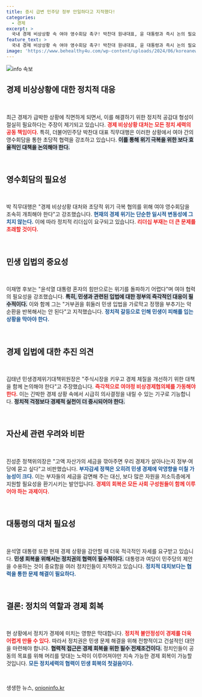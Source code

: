 ```yaml
---
title: 증시 급변 민주당 정부 안일하다고 지적했다!
categories:
  - 경제
excerpt: >
  국내 경제 비상상황 속 여야 영수회담 촉구! 박찬대 원내대표, 윤 대통령과 즉시 논의 필요성 강조. 이재명도 조속한 만남 원해… 민생 회복의 길은 과연 무엇인가?
feature_text: >
  국내 경제 비상상황 속 여야 영수회담 촉구! 박찬대 원내대표, 윤 대통령과 즉시 논의 필요성 강조. 이재명도 조속한 만남 원해… 민생 회복의 길은 과연 무엇인가?
image: 'https://www.behealthy4u.com/wp-content/uploads/2024/06/koreanews.jpg'
---
```


<p><img src="https://www.behealthy4u.com/wp-content/uploads/2024/06/koreanews.jpg" alt="info 속보" /></p>

<h2 data-ke-size="size26">경제 비상상황에 대한 정치적 대응</h2>

<p data-ke-size="size16">&nbsp;</p>

<p>최근 경제가 급박한 상황에 직면하게 되면서, 이를 해결하기 위한 정치적 공감대 형성이 절실히 필요하다는 주장이 제기되고 있습니다. <b><span style="color: #ee2323;">경제 비상상황 대처는 모든 정치 세력의 공동 책임이다.</span></b> 특히, 더불어민주당 박찬대 대표 직무대행은 이러한 상황에서 여야 간의 영수회담을 통한 초당적 협력을 강조하고 있습니다. <b><span style="background-color: #21538527;">이를 통해 위기 극복을 위한 보다 효율적인 대책을 논의해야 한다.</span></b></p>

<p data-ke-size="size16">&nbsp;</p>

<h2 data-ke-size="size26">영수회담의 필요성</h2>

<p data-ke-size="size16">&nbsp;</p>

<p>박 직무대행은 "경제 비상상황 대처와 초당적 위기 극복 협의를 위해 여야 영수회담을 조속히 개최해야 한다"고 강조했습니다. <b><span style="color: #1a5490;">현재의 경제 위기는 단순한 일시적 변동성에 그치지 않는다.</span></b> 이에 따라 정치적 리더십이 요구되고 있습니다. <b><span style="color: #ee2323;">리더십 부재는 더 큰 문제를 초래할 것이다.</span></b></p>

<p data-ke-size="size16">&nbsp;</p>

<h2 data-ke-size="size26">민생 입법의 중요성</h2>

<p data-ke-size="size16">&nbsp;</p>

<p>이재명 후보는 "윤석열 대통령 혼자의 힘만으로는 위기를 돌파하기 어렵다"며 여야 협력의 필요성을 강조했습니다. <b><span style="background-color: #21538527;">특히, 민생과 관련된 입법에 대한 정부의 즉각적인 대응이 필수적이다.</span></b> 이와 함께 그는 "거부권을 휘둘러 민생 입법을 가로막고 정쟁을 부추기는 악순환을 반복해서는 안 된다"고 지적했습니다. <b><span style="color: #1a5490;">정치적 갈등으로 인해 민생이 피해를 입는 상황을 막아야 한다.</span></b></p>

<p data-ke-size="size16">&nbsp;</p>

<h2 data-ke-size="size26">경제 입법에 대한 추진 의견</h2>

<p data-ke-size="size16">&nbsp;</p>

<p>김태년 민생경제위기대책위원장은 "주식시장을 키우고 경제 체질을 개선하기 위한 대책을 함께 논의해야 한다"고 주장했습니다. <b><span style="color: #ee2323;">즉각적으로 여야정 비상경제협의체를 가동해야 한다.</span></b> 이는 긴박한 경제 상황 속에서 시급히 의사결정을 내릴 수 있는 기구로 기능합니다. <b><span style="background-color: #21538527;">정치적 걱정보다 경제적 실천이 더 중시되어야 한다.</span></b></p>

<p data-ke-size="size16">&nbsp;</p>

<h2 data-ke-size="size26">자산세 관련 우려와 비판</h2>

<p data-ke-size="size16">&nbsp;</p>

<p>진성준 정책위의장은 "고액 자산가의 세금을 깎아주면 우리 경제가 살아나는지 정부·여당에 묻고 싶다"고 비판했습니다. <b><span style="color: #1a5490;">부자감세 정책은 오히려 민생 경제에 악영향을 미칠 가능성이 크다.</span></b> 이는 부자들의 세금을 감면해 주는 대신, 보다 많은 자원을 저소득층에게 지원할 필요성을 환기시키는 발언입니다. <b><span style="color: #ee2323;">경제의 회복은 모든 사회 구성원들이 함께 이루어야 하는 과제이다.</span></b></p>

<p data-ke-size="size16">&nbsp;</p>

<h2 data-ke-size="size26">대통령의 대처 필요성</h2>

<p data-ke-size="size16">&nbsp;</p>

<p>윤석열 대통령 또한 현재 경제 상황을 감안할 때 더욱 적극적인 자세를 요구받고 있습니다. <b><span style="background-color: #21538527;">민생 회복을 위해서는 정치권의 협력이 필수적이다.</span></b> 대통령과 여당이 민주당의 제안을 수용하는 것이 중요함을 여러 정치인들이 지적하고 있습니다. <b><span style="color: #1a5490;">정치적 대치보다는 협력을 통한 문제 해결이 필요하다.</span></b></p>

<p data-ke-size="size16">&nbsp;</p>

<h2 data-ke-size="size26">결론: 정치의 역할과 경제 회복</h2>

<p data-ke-size="size16">&nbsp;</p>

<p>현 상황에서 정치가 경제에 미치는 영향은 막대합니다. <b><span style="color: #ee2323;">정치적 불안정성이 경제를 더욱 어렵게 만들 수 있다.</span></b> 따라서 정치권은 민생 문제 해결을 위해 전향적이고 건설적인 대안을 마련해야 합니다. <b><span style="background-color: #21538527;">협력적 접근은 경제 회복을 위한 필수 전제조건이다.</span></b> 정치인들이 공동의 목표를 위해 머리를 맞대는 노력이 이루어져야만 지속 가능한 경제 회복이 가능할 것입니다. <b><span style="color: #1a5490;">모든 정치세력의 협력이 민생 회복의 첫걸음이다.</span></b></p>

<p data-ke-size="size16">&nbsp;</p>
생생한 뉴스, <a href="https://onioninfo.kr" rel="dofollow">onioninfo.kr</a>


